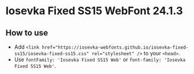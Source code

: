 # Iosevka Fixed SS15 WebFont 24.1.3

## How to use

- Add `<link href="https://iosevka-webfonts.github.io/iosevka-fixed-ss15/iosevka-fixed-ss15.css" rel="stylesheet" />` to your `<head>`.
- Use `fontFamily: 'Iosevka Fixed SS15 Web'` or `font-family: 'Iosevka Fixed SS15 Web'`.
